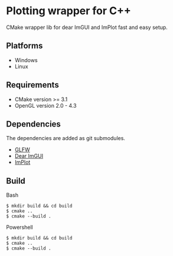 # Plotting wrapper for C++
CMake wrapper lib for dear ImGUI and ImPlot fast and easy setup.

## Platforms
* Windows
* Linux


## Requirements
* CMake version >= 3.1 
* OpenGL version 2.0 - 4.3

## Dependencies
The dependencies are added as git submodules.
* [GLFW](https://github.com/glfw/glfw)
* [Dear ImGUI](https://github.com/ocornut/imgui)
* [ImPlot](https://github.com/epezent/implot)

## Build
Bash
``` 
$ mkdir build && cd build
$ cmake ..
$ cmake --build .
```
Powershell
``` 
$ mkdir build && cd build
$ cmake ..
$ cmake --build .
```

